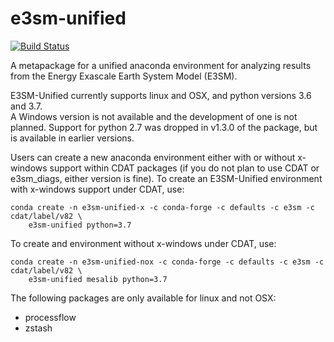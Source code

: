 # e3sm-unified

[![Build Status](https://travis-ci.org/E3SM-Project/e3sm-unified.svg?branch=master)](https://travis-ci.org/E3SM-Project/e3sm-unified)

A metapackage for a unified anaconda environment for analyzing results from
the Energy Exascale Earth System Model (E3SM).

E3SM-Unified currently supports linux and OSX, and python versions 3.6 and 3.7.  
A Windows version is not available and the development of one is not planned. Support
for python 2.7 was dropped in v1.3.0 of the package, but is available in earlier
versions.

Users can create a new anaconda environment either with or without x-windows support
within CDAT packages (if you do not plan to use CDAT or e3sm_diags, either version is
fine).  To create an E3SM-Unified environment with x-windows support under CDAT, use:
```
conda create -n e3sm-unified-x -c conda-forge -c defaults -c e3sm -c cdat/label/v82 \
    e3sm-unified python=3.7
```
To create and environment without x-windows under CDAT, use:
```
conda create -n e3sm-unified-nox -c conda-forge -c defaults -c e3sm -c cdat/label/v82 \
    e3sm-unified mesalib python=3.7
```

 The following packages are only available for linux and not OSX:
 - processflow
 - zstash
